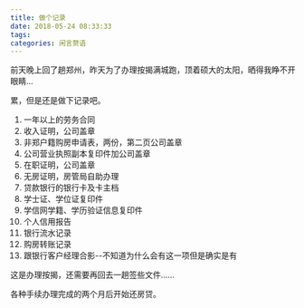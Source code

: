 ```yaml
---
title: 做个记录
date: 2018-05-24 08:33:33
tags:
categories: 闲言赘语
---
```


前天晚上回了趟郑州，昨天为了办理按揭满城跑，顶着硕大的太阳，晒得我睁不开眼睛…

累，但是还是做下记录吧。

1. 一年以上的劳务合同
2. 收入证明，公司盖章
3. 非郑户籍购房申请表，两份，第二页公司盖章
4. 公司营业执照副本复印件加公司盖章
5. 在职证明，公司盖章
6. 无房证明，房管局自助办理
7. 贷款银行的银行卡及卡主档
8. 学士证、学位证复印件
9. 学信网学籍、学历验证信息复印件
10. 个人信用报告
11. 银行流水记录
12. 购房转账记录
13. 跟银行客户经理合影--不知道为什么会有这一项但是确实是有

这是办理按揭，还需要再回去一趟签些文件……

各种手续办理完成的两个月后开始还房贷。